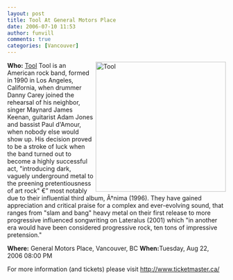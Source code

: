 ```yaml
---
layout: post
title: Tool At General Motors Place
date: 2006-07-10 11:53
author: funvill
comments: true
categories: [Vancouver]
---
```

<img src="/blog/wp-content/uploads/2006/07/Tool_band_promopic_2006.jpg" id="image22" alt="Tool" align="right" width="300" />

<strong>Who:</strong> <a href="http://en.wikipedia.org/wiki/Tool_%28band%29">Tool</a> Tool is an American rock band, formed in 1990 in Los Angeles, California, when drummer Danny Carey joined the rehearsal of his neighbor, singer Maynard James Keenan, guitarist Adam Jones and bassist Paul d'Amour, when nobody else would show up. His decision proved to be a stroke of luck when the band turned out to become a highly successful act, "introducing dark, vaguely underground metal to the preening pretentiousness of art rock" €” most notably due to their influential third album, Ã†nima (1996). They have gained appreciation and critical praise for a complex and ever-evolving sound, that ranges from "slam and bang" heavy metal on their first release to more progressive influenced songwriting on Lateralus (2001) which "in another era would have been considered progressive rock, ten tons of impressive pretension."

<strong>Where:</strong> General Motors Place, Vancouver, BC
<strong>When:</strong>Tuesday, Aug 22, 2006 08:00 PM

For more information (and tickets) please visit
<a href="http://www.ticketmaster.ca/event/11003CD7950FCAE4?artistid=720703&amp;majorcatid=10001&amp;minorcatid=60">http://www.ticketmaster.ca/</a>
